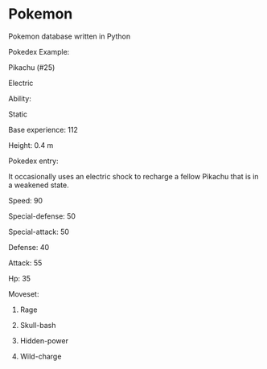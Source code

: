 # Pokemon
Pokemon database written in Python

Pokedex Example:

Pikachu (#25)

Electric


Ability:

Static


Base experience: 112


Height: 0.4 m


Pokedex entry:

It occasionally uses an electric shock to recharge a fellow Pikachu that is in a weakened state.


Speed: 90

Special-defense: 50

Special-attack: 50

Defense: 40

Attack: 55

Hp: 35


Moveset:

1. Rage

2. Skull-bash

3. Hidden-power

4. Wild-charge
